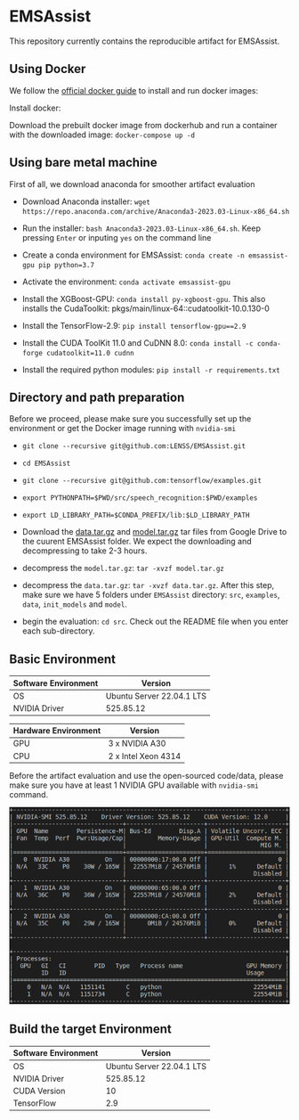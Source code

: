 # EMSAssist

This repository currently contains the reproducible artifact for EMSAssist.

## Using Docker

We follow the [official docker guide](https://www.digitalocean.com/community/tutorials/how-to-install-and-use-docker-on-ubuntu-20-04) to install and run docker images:

Install docker:

Download the prebuilt docker image from dockerhub and run a container with the downloaded image: `docker-compose up -d`


## Using bare metal machine 
First of all, we download anaconda for smoother artifact evaluation

* Download Anaconda installer: `wget https://repo.anaconda.com/archive/Anaconda3-2023.03-Linux-x86_64.sh`

* Run the installer: `bash Anaconda3-2023.03-Linux-x86_64.sh`. Keep pressing `Enter` or inputing `yes` on the command line

* Create a conda environment for EMSAssist: `conda create -n emsassist-gpu pip python=3.7`

* Activate the environment: `conda activate emsassist-gpu`

* Install the XGBoost-GPU: `conda install py-xgboost-gpu`. This also installs the CudaToolkit: pkgs/main/linux-64::cudatoolkit-10.0.130-0 

* Install the TensorFlow-2.9: `pip install tensorflow-gpu==2.9`

* Install the CUDA ToolKit 11.0 and CuDNN 8.0: `conda install -c conda-forge cudatoolkit=11.0 cudnn`

* Install the required python modules: `pip install -r requirements.txt`

## Directory and path preparation

Before we proceed, please make sure you successfully set up the environment or get the Docker image running with `nvidia-smi`

* `git clone --recursive git@github.com:LENSS/EMSAssist.git`

* `cd EMSAssist`

* `git clone --recursive git@github.com:tensorflow/examples.git`

* `export PYTHONPATH=$PWD/src/speech_recognition:$PWD/examples`

* `export LD_LIBRARY_PATH=$CONDA_PREFIX/lib:$LD_LIBRARY_PATH`

* Download the [data.tar.gz](https://drive.google.com/file/d/1Li-oA6ZfuHx2EbqGWbhK-sZvwgnHVJs9/view?usp=share_link) and [model.tar.gz](https://drive.google.com/file/d/12LOuUl__T-oVMBQRLd8p7m27AiepQrSR/view?usp=share_link) tar files from Google Drive to the cuurent EMSAssist folder. We expect the downloading and decompressing to take 2-3 hours.

* decompress the `model.tar.gz`: `tar -xvzf model.tar.gz`

* decompress the `data.tar.gz`: `tar -xvzf data.tar.gz`. After this step, make sure we have 5 folders under `EMSAssist` directory: `src`, `examples`, `data`, `init_models` and `model`.

* begin the evaluation: `cd src`. Check out the README file when you enter each sub-directory.


<!-- we create and activate a conda environment with tensorflow-gpu: `conda activate tf-gpu` -->

## Basic Environment

| Software Environment  | Version |
| ------------- | ------------- |
| OS  | Ubuntu Server 22.04.1 LTS |
| NVIDIA Driver  | 525.85.12  |

| Hardware Environment  | Version |
| ------------- | ------------- |
| GPU  | 3 x NVIDIA A30   |
| CPU | 2 x Intel Xeon 4314 |

Before the artifact evaluation and use the open-sourced code/data, please make sure you have at least 1 NVIDIA GPU available with `nvidia-smi` command.

![nvidia-gpu](./nvidia-smi.png)

## Build the target Environment

| Software Environment  | Version |
| ------------- | ------------- |
| OS  | Ubuntu Server 22.04.1 LTS |
| NVIDIA Driver  | 525.85.12  |
| CUDA Version  | 10   |
| TensorFlow  | 2.9   |


<!-- ```
conda create -n xgb-gpu
conda activate xgb-gpu
conda install python=3.7
conda install py-xgboost-gpu
pip install tensorflow-gpu==2.9
```

`conda install -c conda-forge py-xgboost-gpu`

`mv /home/liuyi/anaconda3/lib/libstdc++.so.6.0.29 /home/liuyi/anaconda3/lib/libstdc++.so.6.0.29.old`

`ln -s /home/liuyi/anaconda3/envs/tf-gpu/lib/libstdc++.so.6.0.30 /home/liuyi/anaconda3/lib/libstdc++.so.6.0.29` -->